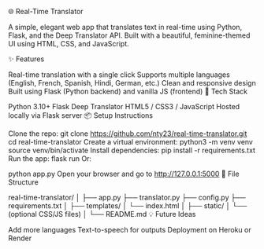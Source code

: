 🌐 Real-Time Translator

A simple, elegant web app that translates text in real-time using Python, Flask, and the Deep Translator API. Built with a beautiful, feminine-themed UI using HTML, CSS, and JavaScript.

✨ Features

Real-time translation with a single click
Supports multiple languages (English, French, Spanish, Hindi, German, etc.)
Clean and responsive design
Built using Flask (Python backend) and vanilla JS (frontend)
🚀 Tech Stack

Python 3.10+
Flask
Deep Translator
HTML5 / CSS3 / JavaScript
Hosted locally via Flask server
📦 Setup Instructions

Clone the repo:
git clone https://github.com/nty23/real-time-translator.git
cd real-time-translator
Create a virtual environment:
python3 -m venv venv
source venv/bin/activate
Install dependencies:
pip install -r requirements.txt
Run the app:
flask run
Or:

python app.py
Open your browser and go to http://127.0.0.1:5000
📁 File Structure

real-time-translator/
│
├── app.py
├── translator.py
├── config.py
├── requirements.txt
│
├── templates/
│   └── index.html
│
├── static/
│   └── (optional CSS/JS files)
│
└── README.md
💡 Future Ideas

Add more languages
Text-to-speech for outputs
Deployment on Heroku or Render
